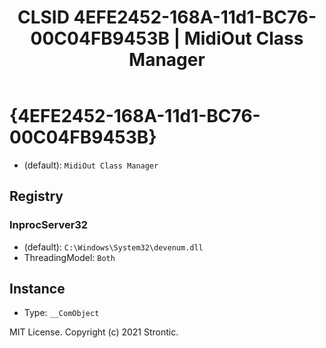 ﻿---
title: "CLSID 4EFE2452-168A-11d1-BC76-00C04FB9453B | MidiOut Class Manager"
excerpt: What is COM-Object CLSID 4EFE2452-168A-11d1-BC76-00C04FB9453B?
---

# {4EFE2452-168A-11d1-BC76-00C04FB9453B}

* (default): `MidiOut Class Manager`

## Registry


### InprocServer32

* (default): `C:\Windows\System32\devenum.dll`
* ThreadingModel: `Both`

## Instance

* Type: `__ComObject`

MIT License. Copyright (c) 2021 Strontic.


